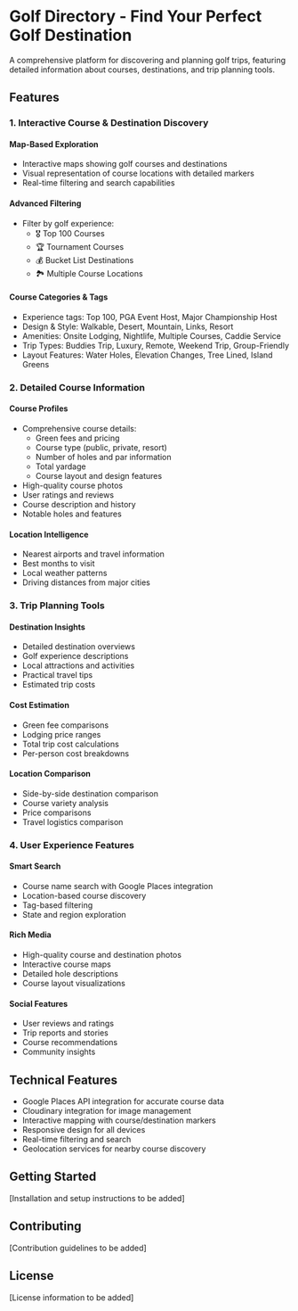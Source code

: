 # Golf Directory - Find Your Perfect Golf Destination

A comprehensive platform for discovering and planning golf trips, featuring detailed information about courses, destinations, and trip planning tools.

## Features

### 1. Interactive Course & Destination Discovery

#### Map-Based Exploration
- Interactive maps showing golf courses and destinations
- Visual representation of course locations with detailed markers
- Real-time filtering and search capabilities

#### Advanced Filtering
- Filter by golf experience:
  - 🎖️ Top 100 Courses
  - 🏆 Tournament Courses
  - 💰 Bucket List Destinations
  - 🏞️ Multiple Course Locations

#### Course Categories & Tags
- Experience tags: Top 100, PGA Event Host, Major Championship Host
- Design & Style: Walkable, Desert, Mountain, Links, Resort
- Amenities: Onsite Lodging, Nightlife, Multiple Courses, Caddie Service
- Trip Types: Buddies Trip, Luxury, Remote, Weekend Trip, Group-Friendly
- Layout Features: Water Holes, Elevation Changes, Tree Lined, Island Greens

### 2. Detailed Course Information

#### Course Profiles
- Comprehensive course details:
  - Green fees and pricing
  - Course type (public, private, resort)
  - Number of holes and par information
  - Total yardage
  - Course layout and design features
- High-quality course photos
- User ratings and reviews
- Course description and history
- Notable holes and features

#### Location Intelligence
- Nearest airports and travel information
- Best months to visit
- Local weather patterns
- Driving distances from major cities

### 3. Trip Planning Tools

#### Destination Insights
- Detailed destination overviews
- Golf experience descriptions
- Local attractions and activities
- Practical travel tips
- Estimated trip costs

#### Cost Estimation
- Green fee comparisons
- Lodging price ranges
- Total trip cost calculations
- Per-person cost breakdowns

#### Location Comparison
- Side-by-side destination comparison
- Course variety analysis
- Price comparisons
- Travel logistics comparison

### 4. User Experience Features

#### Smart Search
- Course name search with Google Places integration
- Location-based course discovery
- Tag-based filtering
- State and region exploration

#### Rich Media
- High-quality course and destination photos
- Interactive course maps
- Detailed hole descriptions
- Course layout visualizations

#### Social Features
- User reviews and ratings
- Trip reports and stories
- Course recommendations
- Community insights

## Technical Features

- Google Places API integration for accurate course data
- Cloudinary integration for image management
- Interactive mapping with course/destination markers
- Responsive design for all devices
- Real-time filtering and search
- Geolocation services for nearby course discovery

## Getting Started

[Installation and setup instructions to be added]

## Contributing

[Contribution guidelines to be added]

## License

[License information to be added]
